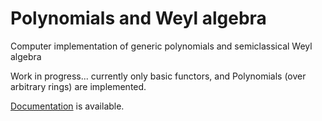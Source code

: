 # Polynomials and Weyl algebra

Computer implementation of generic polynomials and semiclassical Weyl algebra

Work in progress... currently only basic functors, and
Polynomials (over arbitrary rings) are implemented.

[Documentation](https://svungoc.github.io/poly-weyl/index.html) is available.
